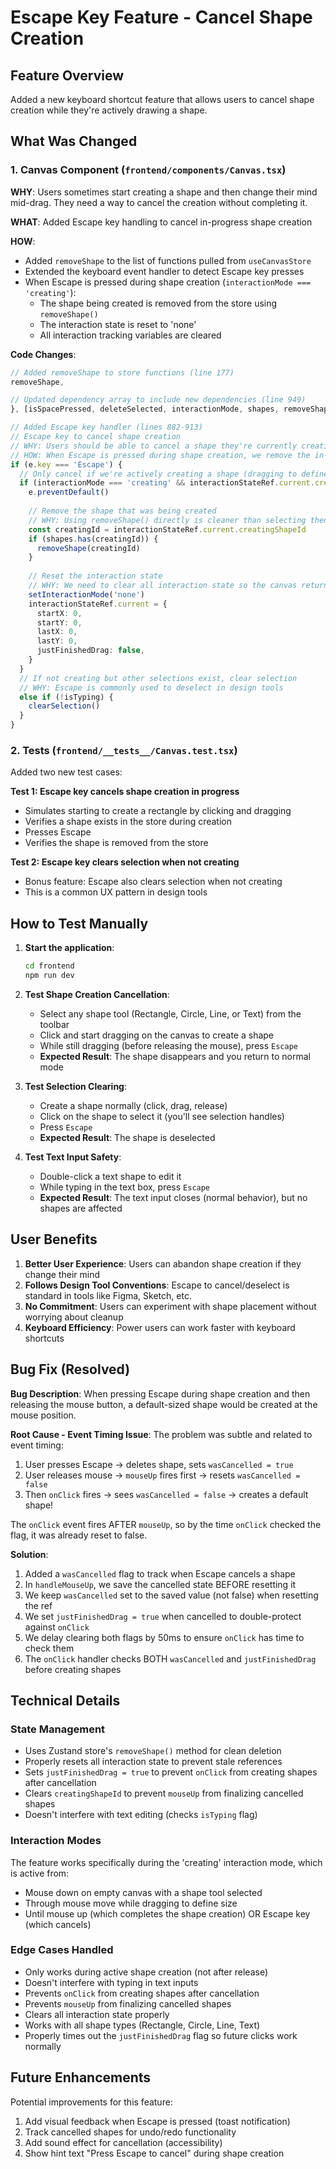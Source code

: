 # Escape Key Feature - Cancel Shape Creation

## Feature Overview

Added a new keyboard shortcut feature that allows users to cancel shape creation while they're actively drawing a shape.

## What Was Changed

### 1. Canvas Component (`frontend/components/Canvas.tsx`)

**WHY**: Users sometimes start creating a shape and then change their mind mid-drag. They need a way to cancel the creation without completing it.

**WHAT**: Added Escape key handling to cancel in-progress shape creation

**HOW**: 
- Added `removeShape` to the list of functions pulled from `useCanvasStore`
- Extended the keyboard event handler to detect Escape key presses
- When Escape is pressed during shape creation (`interactionMode === 'creating'`):
  - The shape being created is removed from the store using `removeShape()`
  - The interaction state is reset to 'none'
  - All interaction tracking variables are cleared

**Code Changes**:
```typescript
// Added removeShape to store functions (line 177)
removeShape,

// Updated dependency array to include new dependencies (line 949)
}, [isSpacePressed, deleteSelected, interactionMode, shapes, removeShape, clearSelection])

// Added Escape key handler (lines 882-913)
// Escape key to cancel shape creation
// WHY: Users should be able to cancel a shape they're currently creating if they change their mind
// HOW: When Escape is pressed during shape creation, we remove the in-progress shape and reset state
if (e.key === 'Escape') {
  // Only cancel if we're actively creating a shape (dragging to define size)
  if (interactionMode === 'creating' && interactionStateRef.current.creatingShapeId) {
    e.preventDefault()
    
    // Remove the shape that was being created
    // WHY: Using removeShape() directly is cleaner than selecting then deleting
    const creatingId = interactionStateRef.current.creatingShapeId
    if (shapes.has(creatingId)) {
      removeShape(creatingId)
    }
    
    // Reset the interaction state
    // WHY: We need to clear all interaction state so the canvas returns to normal mode
    setInteractionMode('none')
    interactionStateRef.current = {
      startX: 0,
      startY: 0,
      lastX: 0,
      lastY: 0,
      justFinishedDrag: false,
    }
  }
  // If not creating but other selections exist, clear selection
  // WHY: Escape is commonly used to deselect in design tools
  else if (!isTyping) {
    clearSelection()
  }
}
```

### 2. Tests (`frontend/__tests__/Canvas.test.tsx`)

Added two new test cases:

**Test 1: Escape key cancels shape creation in progress**
- Simulates starting to create a rectangle by clicking and dragging
- Verifies a shape exists in the store during creation
- Presses Escape
- Verifies the shape is removed from the store

**Test 2: Escape key clears selection when not creating**
- Bonus feature: Escape also clears selection when not creating
- This is a common UX pattern in design tools

## How to Test Manually

1. **Start the application**:
   ```bash
   cd frontend
   npm run dev
   ```

2. **Test Shape Creation Cancellation**:
   - Select any shape tool (Rectangle, Circle, Line, or Text) from the toolbar
   - Click and start dragging on the canvas to create a shape
   - While still dragging (before releasing the mouse), press `Escape`
   - **Expected Result**: The shape disappears and you return to normal mode

3. **Test Selection Clearing**:
   - Create a shape normally (click, drag, release)
   - Click on the shape to select it (you'll see selection handles)
   - Press `Escape`
   - **Expected Result**: The shape is deselected

4. **Test Text Input Safety**:
   - Double-click a text shape to edit it
   - While typing in the text box, press `Escape`
   - **Expected Result**: The text input closes (normal behavior), but no shapes are affected

## User Benefits

1. **Better User Experience**: Users can abandon shape creation if they change their mind
2. **Follows Design Tool Conventions**: Escape to cancel/deselect is standard in tools like Figma, Sketch, etc.
3. **No Commitment**: Users can experiment with shape placement without worrying about cleanup
4. **Keyboard Efficiency**: Power users can work faster with keyboard shortcuts

## Bug Fix (Resolved)

**Bug Description**: When pressing Escape during shape creation and then releasing the mouse button, a default-sized shape would be created at the mouse position.

**Root Cause - Event Timing Issue**: 
The problem was subtle and related to event timing:
1. User presses Escape → deletes shape, sets `wasCancelled = true`
2. User releases mouse → `mouseUp` fires first → resets `wasCancelled = false`
3. Then `onClick` fires → sees `wasCancelled = false` → creates a default shape!

The `onClick` event fires AFTER `mouseUp`, so by the time `onClick` checked the flag, it was already reset to false.

**Solution**: 
1. Added a `wasCancelled` flag to track when Escape cancels a shape
2. In `handleMouseUp`, we save the cancelled state BEFORE resetting it
3. We keep `wasCancelled` set to the saved value (not false) when resetting the ref
4. We set `justFinishedDrag = true` when cancelled to double-protect against `onClick`
5. We delay clearing both flags by 50ms to ensure `onClick` has time to check them
6. The `onClick` handler checks BOTH `wasCancelled` and `justFinishedDrag` before creating shapes

## Technical Details

### State Management
- Uses Zustand store's `removeShape()` method for clean deletion
- Properly resets all interaction state to prevent stale references
- Sets `justFinishedDrag = true` to prevent `onClick` from creating shapes after cancellation
- Clears `creatingShapeId` to prevent `mouseUp` from finalizing cancelled shapes
- Doesn't interfere with text editing (checks `isTyping` flag)

### Interaction Modes
The feature works specifically during the 'creating' interaction mode, which is active from:
- Mouse down on empty canvas with a shape tool selected
- Through mouse move while dragging to define size
- Until mouse up (which completes the shape creation) OR Escape key (which cancels)

### Edge Cases Handled
- Only works during active shape creation (not after release)
- Doesn't interfere with typing in text inputs
- Prevents `onClick` from creating shapes after cancellation
- Prevents `mouseUp` from finalizing cancelled shapes
- Clears all interaction state properly
- Works with all shape types (Rectangle, Circle, Line, Text)
- Properly times out the `justFinishedDrag` flag so future clicks work normally

## Future Enhancements

Potential improvements for this feature:
1. Add visual feedback when Escape is pressed (toast notification)
2. Track cancelled shapes for undo/redo functionality
3. Add sound effect for cancellation (accessibility)
4. Show hint text "Press Escape to cancel" during shape creation

